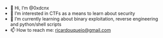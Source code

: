 - 👋 Hi, I’m @0xdcnx
- 👀 I’m interested in CTFs as a means to learn about security
- 🌱 I’m currently learning about binary exploitation, reverse engineering and python/shell scripts
- 📫 How to reach me: ricardouqueio@gmail.com

<!---
0xdcnx/0xdcnx is a ✨ special ✨ repository because its `README.md` (this file) appears on your GitHub profile.
You can click the Preview link to take a look at your changes.
--->
